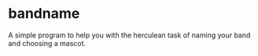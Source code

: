 # bandname
A simple program to help you with the herculean task of naming your band and choosing a mascot.
